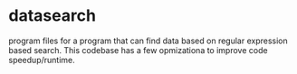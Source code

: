 # datasearch
program files for a program that can find data based on regular expression based search. This codebase has a few opmizationa to improve code speedup/runtime.
